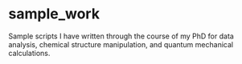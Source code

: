 # sample_work
Sample scripts I have written through the course of my PhD for data analysis, chemical structure manipulation, and quantum mechanical calculations.
